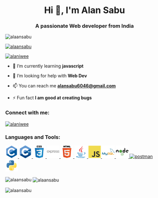 <h1 align="center">Hi 👋, I'm Alan Sabu</h1>
<h3 align="center">A passionate Web developer from India</h3>

<p align="left"> <img src="https://komarev.com/ghpvc/?username=alaansabu&label=Profile%20views&color=0e75b6&style=flat" alt="alaansabu" /> </p>

<p align="left"> <a href="https://github.com/ryo-ma/github-profile-trophy"><img src="https://github-profile-trophy.vercel.app/?username=alaansabu" alt="alaansabu" /></a> </p>

<p align="left"> <a href="https://twitter.com/alaniwee" target="blank"><img src="https://img.shields.io/twitter/follow/alaniwee?logo=twitter&style=for-the-badge" alt="alaniwee" /></a> </p>

- 🌱 I’m currently learning **javascript**

- 🤝 I’m looking for help with **Web Dev**

- 📫 You can reach me **alansabu6046@gmail.com**

- ⚡ Fun fact **I am good at creating bugs**

<h3 align="left">Connect with me:</h3>
<p align="left">
<a href="https://twitter.com/alaniwee" target="blank"><img align="center" src="https://raw.githubusercontent.com/rahuldkjain/github-profile-readme-generator/master/src/images/icons/Social/twitter.svg" alt="alaniwee" height="30" width="40" /></a>
</p>

<h3 align="left">Languages and Tools:</h3>
<p align="left"> <a href="https://www.cprogramming.com/" target="_blank" rel="noreferrer"> <img src="https://raw.githubusercontent.com/devicons/devicon/master/icons/c/c-original.svg" alt="c" width="40" height="40"/> </a> <a href="https://www.w3schools.com/cpp/" target="_blank" rel="noreferrer"> <img src="https://raw.githubusercontent.com/devicons/devicon/master/icons/cplusplus/cplusplus-original.svg" alt="cplusplus" width="40" height="40"/> </a> <a href="https://www.w3schools.com/css/" target="_blank" rel="noreferrer"> <img src="https://raw.githubusercontent.com/devicons/devicon/master/icons/css3/css3-original-wordmark.svg" alt="css3" width="40" height="40"/> </a> <a href="https://expressjs.com" target="_blank" rel="noreferrer"> <img src="https://raw.githubusercontent.com/devicons/devicon/master/icons/express/express-original-wordmark.svg" alt="express" width="40" height="40"/> </a> <a href="https://www.w3.org/html/" target="_blank" rel="noreferrer"> <img src="https://raw.githubusercontent.com/devicons/devicon/master/icons/html5/html5-original-wordmark.svg" alt="html5" width="40" height="40"/> </a> <a href="https://www.java.com" target="_blank" rel="noreferrer"> <img src="https://raw.githubusercontent.com/devicons/devicon/master/icons/java/java-original.svg" alt="java" width="40" height="40"/> </a> <a href="https://developer.mozilla.org/en-US/docs/Web/JavaScript" target="_blank" rel="noreferrer"> <img src="https://raw.githubusercontent.com/devicons/devicon/master/icons/javascript/javascript-original.svg" alt="javascript" width="40" height="40"/> </a> <a href="https://www.mysql.com/" target="_blank" rel="noreferrer"> <img src="https://raw.githubusercontent.com/devicons/devicon/master/icons/mysql/mysql-original-wordmark.svg" alt="mysql" width="40" height="40"/> </a> <a href="https://nodejs.org" target="_blank" rel="noreferrer"> <img src="https://raw.githubusercontent.com/devicons/devicon/master/icons/nodejs/nodejs-original-wordmark.svg" alt="nodejs" width="40" height="40"/> </a> <a href="https://postman.com" target="_blank" rel="noreferrer"> <img src="https://www.vectorlogo.zone/logos/getpostman/getpostman-icon.svg" alt="postman" width="40" height="40"/> </a> <a href="https://www.python.org" target="_blank" rel="noreferrer"> <img src="https://raw.githubusercontent.com/devicons/devicon/master/icons/python/python-original.svg" alt="python" width="40" height="40"/> </a> </p>

<p><img align="left" src="https://github-readme-stats.vercel.app/api/top-langs?username=alaansabu&show_icons=true&locale=en&layout=compact" alt="alaansabu" /></p>

<p>&nbsp;<img align="center" src="https://github-readme-stats.vercel.app/api?username=alaansabu&show_icons=true&locale=en" alt="alaansabu" /></p>

<p><img align="center" src="https://github-readme-streak-stats.herokuapp.com/?user=alaansabu&" alt="alaansabu" /></p>

